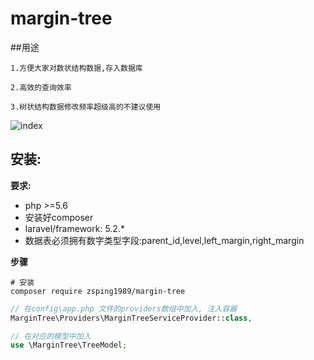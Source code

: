 # margin-tree
##用途
```
1.方便大家对数状结构数据,存入数据库

2.高效的查询效率

3.树状结构数据修改频率超级高的不建议使用
```
![index](http://a1.qpic.cn/psb?/V11BOt0S3iPkBE/AyWIH7QS85GlDZlPBXNIzmdzPRs4pq4O9kvH1DRpPHw!/b/dAsBAAAAAAAA&amp;bo=rASAAgAAAAADBwg!&amp;rf=viewer_4)

## 安装:
**要求:**
- php >=5.6
- 安装好composer
- laravel/framework: 5.2.*
- 数据表必须拥有数字类型字段:parent_id,level,left_margin,right_margin

**步骤**
```shell
# 安装
composer require zsping1989/margin-tree

```

```php
// 在config\app.php 文件的providers数组中加入, 注入容器
MarginTree\Providers\MarginTreeServiceProvider::class,

// 在对应的模型中加入
use \MarginTree\TreeModel;
```